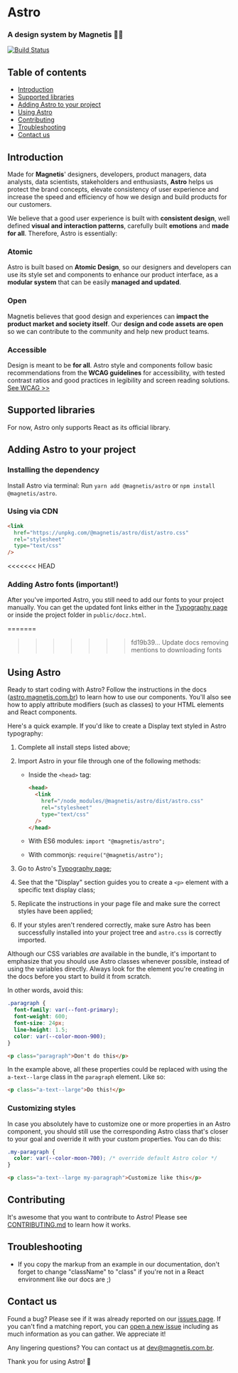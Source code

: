 # Astro

### A design system by Magnetis 👩‍🚀

[![Build Status](https://travis-ci.org/magnetis/astro.svg?branch=master)](https://travis-ci.org/magnetis/astro)

## Table of contents

- [Introduction](#introduction)
- [Supported libraries](#supported-libraries)
- [Adding Astro to your project](#adding-astro-to-your-project)
- [Using Astro](#using-astro)
- [Contributing](#contributing)
- [Troubleshooting](#troubleshooting)
- [Contact us](#contact-us)

## Introduction

Made for **Magnetis**' designers, developers, product managers, data analysts, data scientists, stakeholders and enthusiasts, **Astro** helps us protect the brand concepts, elevate consistency of user experience and increase the speed and efficiency of how we design and build products for our customers.

We believe that a good user experience is built with **consistent design**, well defined **visual and interaction patterns**, carefully built **emotions** and **made for all**.
Therefore, Astro is essentially:

### Atomic

Astro is built based on **Atomic Design**, so our designers and developers can use its style set and components to enhance our product interface, as a **modular system** that can be easily **managed and updated**.

### Open

Magnetis believes that good design and experiences can **impact the product market and society itself**. Our **design and code assets are open** so we can contribute to the community and help new product teams.

### Accessible

Design is meant to be **for all**. Astro style and components follow basic recommendations from the **WCAG guidelines** for accessibility, with tested contrast ratios and good practices in legibility and screen reading solutions.
[See WCAG >>](https://www.w3.org/TR/WCAG21/)

## Supported libraries

For now, Astro only supports React as its official library.

## Adding Astro to your project

### Installing the dependency

Install Astro via terminal:
Run `yarn add @magnetis/astro` or `npm install @magnetis/astro`.

### Using via CDN

```html
<link
  href="https://unpkg.com/@magnetis/astro/dist/astro.css"
  rel="stylesheet"
  type="text/css"
/>
```

<<<<<<< HEAD
### Adding Astro fonts (important!)

After you've imported Astro, you still need to add our fonts to your project manually.
You can get the updated font links either in the [Typography page](https://astro.magnetis.com.br/typography) or inside the project folder in `public/docz.html`.

=======
>>>>>>> fd19b39... Update docs removing mentions to downloading fonts
## Using Astro

Ready to start coding with Astro? Follow the instructions in the docs ([astro.magnetis.com.br](https://astro.magnetis.com.br/)) to learn how to use our components. You'll also see how to apply attribute modifiers (such as classes) to your HTML elements and React components.

Here's a quick example. If you'd like to create a Display text styled in Astro typography:

1. Complete all install steps listed above;

2. Import Astro in your file through one of the following methods:

   - Inside the `<head>` tag:
     ```html
     <head>
       <link
         href="/node_modules/@magnetis/astro/dist/astro.css"
         rel="stylesheet"
         type="text/css"
       />
     </head>
     ```
   - With ES6 modules: `import "@magnetis/astro";`

   - With commonjs: `require("@magnetis/astro");`

3. Go to Astro's [Typography page](https://astro.magnetis.com.br/typography);

4. See that the "Display" section guides you to create a `<p>` element with a specific text display class;

5. Replicate the instructions in your page file and make sure the correct styles have been applied;

6. If your styles aren't rendered correctly, make sure Astro has been successfully installed into your project tree and `astro.css` is correctly imported.

Although our CSS variables _are_ available in the bundle, it's important to emphasize that you should use Astro classes whenever possible, instead of using the variables directly. Always look for the element you're creating in the docs before you start to build it from scratch.

In other words, avoid this:

```css
.paragraph {
  font-family: var(--font-primary);
  font-weight: 600;
  font-size: 24px;
  line-height: 1.5;
  color: var(--color-moon-900);
}
```

```html
<p class="paragraph">Don't do this</p>
```

In the example above, all these properties could be replaced with using the `a-text--large` class in the `paragraph` element. Like so:

```html
<p class="a-text--large">Do this!</p>
```

### Customizing styles

In case you absolutely have to customize one or more properties in an Astro component, you should still use the corresponding Astro class that's closer to your goal and override it with your custom properties. You can do this:

```css
.my-paragraph {
  color: var(--color-moon-700); /* override default Astro color */
}
```

```html
<p class="a-text--large my-paragraph">Customize like this</p>
```

## Contributing

It's awesome that you want to contribute to Astro! Please see [CONTRIBUTING.md](CONTRIBUTING.md) to learn how it works.

## Troubleshooting

- If you copy the markup from an example in our documentation, don't forget to change "className" to "class" if you're not in a React environment like our docs are ;)

## Contact us

Found a bug? Please see if it was already reported on our [issues page](https://github.com/magnetis/astro/issues). If you can't find a matching report, you can [open a new issue](https://github.com/magnetis/astro/issues/new) including as much information as you can gather. We appreciate it!

Any lingering questions? You can contact us at [dev@magnetis.com.br](mailto:dev@magnetis.com.br).

Thank you for using Astro! 🎉
